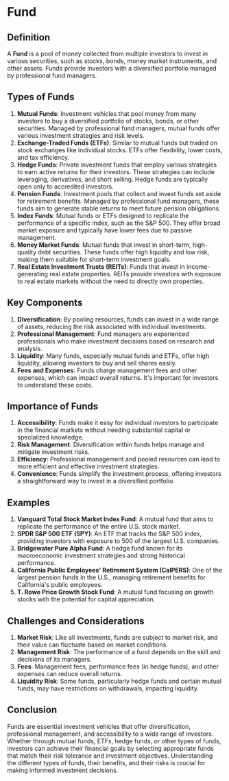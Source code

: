 # Fund

## Definition
A **Fund** is a pool of money collected from multiple investors to invest in various securities, such as stocks, bonds, money market instruments, and other assets. Funds provide investors with a diversified portfolio managed by professional fund managers.

## Types of Funds
1. **Mutual Funds**: Investment vehicles that pool money from many investors to buy a diversified portfolio of stocks, bonds, or other securities. Managed by professional fund managers, mutual funds offer various investment strategies and risk levels.
2. **Exchange-Traded Funds (ETFs)**: Similar to mutual funds but traded on stock exchanges like individual stocks. ETFs offer flexibility, lower costs, and tax efficiency.
3. **Hedge Funds**: Private investment funds that employ various strategies to earn active returns for their investors. These strategies can include leveraging, derivatives, and short selling. Hedge funds are typically open only to accredited investors.
4. **Pension Funds**: Investment pools that collect and invest funds set aside for retirement benefits. Managed by professional fund managers, these funds aim to generate stable returns to meet future pension obligations.
5. **Index Funds**: Mutual funds or ETFs designed to replicate the performance of a specific index, such as the S&P 500. They offer broad market exposure and typically have lower fees due to passive management.
6. **Money Market Funds**: Mutual funds that invest in short-term, high-quality debt securities. These funds offer high liquidity and low risk, making them suitable for short-term investment goals.
7. **Real Estate Investment Trusts (REITs)**: Funds that invest in income-generating real estate properties. REITs provide investors with exposure to real estate markets without the need to directly own properties.

## Key Components
1. **Diversification**: By pooling resources, funds can invest in a wide range of assets, reducing the risk associated with individual investments.
2. **Professional Management**: Fund managers are experienced professionals who make investment decisions based on research and analysis.
3. **Liquidity**: Many funds, especially mutual funds and ETFs, offer high liquidity, allowing investors to buy and sell shares easily.
4. **Fees and Expenses**: Funds charge management fees and other expenses, which can impact overall returns. It's important for investors to understand these costs.

## Importance of Funds
1. **Accessibility**: Funds make it easy for individual investors to participate in the financial markets without needing substantial capital or specialized knowledge.
2. **Risk Management**: Diversification within funds helps manage and mitigate investment risks.
3. **Efficiency**: Professional management and pooled resources can lead to more efficient and effective investment strategies.
4. **Convenience**: Funds simplify the investment process, offering investors a straightforward way to invest in a diversified portfolio.

## Examples
1. **Vanguard Total Stock Market Index Fund**: A mutual fund that aims to replicate the performance of the entire U.S. stock market.
2. **SPDR S&P 500 ETF (SPY)**: An ETF that tracks the S&P 500 index, providing investors with exposure to 500 of the largest U.S. companies.
3. **Bridgewater Pure Alpha Fund**: A hedge fund known for its macroeconomic investment strategies and strong historical performance.
4. **California Public Employees' Retirement System (CalPERS)**: One of the largest pension funds in the U.S., managing retirement benefits for California's public employees.
5. **T. Rowe Price Growth Stock Fund**: A mutual fund focusing on growth stocks with the potential for capital appreciation.

## Challenges and Considerations
1. **Market Risk**: Like all investments, funds are subject to market risk, and their value can fluctuate based on market conditions.
2. **Management Risk**: The performance of a fund depends on the skill and decisions of its managers.
3. **Fees**: Management fees, performance fees (in hedge funds), and other expenses can reduce overall returns.
4. **Liquidity Risk**: Some funds, particularly hedge funds and certain mutual funds, may have restrictions on withdrawals, impacting liquidity.

## Conclusion
Funds are essential investment vehicles that offer diversification, professional management, and accessibility to a wide range of investors. Whether through mutual funds, ETFs, hedge funds, or other types of funds, investors can achieve their financial goals by selecting appropriate funds that match their risk tolerance and investment objectives. Understanding the different types of funds, their benefits, and their risks is crucial for making informed investment decisions.
